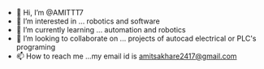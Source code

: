 - 👋 Hi, I’m @AMITTT7
- 👀 I’m interested in ... robotics and software
- 🌱 I’m currently learning ... automation and robotics
- 💞️ I’m looking to collaborate on ... projects of autocad electrical or PLC's programing 
- 📫 How to reach me ...my email id is amitsakhare2417@gmail.com

<!---
AMITTT7/AMITTT7 is a ✨ special ✨ repository because its `README.md` (this file) appears on your GitHub profile.
You can click the Preview link to take a look at your changes.
--->
